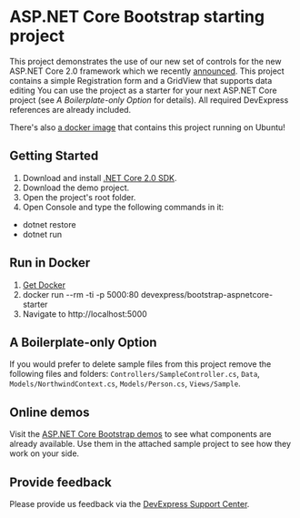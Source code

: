 # ASP.NET Core Bootstrap starting project

This project demonstrates the use of our new set of controls for the new ASP.NET Core 2.0 framework which we recently [announced](https://community.devexpress.com/blogs/aspnet/archive/2017/09/26/new-bootstrap-controls-for-asp-net-core-2-0-alpha-release-will-you-help-us-test-them-please.aspx). This project contains a simple Registration form and a GridView that supports data editing You can use the project as a starter for your next ASP.NET Core project (see *A Boilerplate-only Option* for details). All required DevExpress references are already included. 

There's also [a docker image](https://hub.docker.com/r/devexpress/bootstrap-aspnetcore-starter) that contains this project running on Ubuntu!


## Getting Started
1. Download and install [.NET Core 2.0 SDK](https://www.microsoft.com/net/download/core).
2. Download the demo project. 
3. Open the project's root folder.
4. Open Console and type the following commands in it:
  - dotnet restore
  - dotnet run

## Run in Docker

1. [Get Docker](https://docs.docker.com/engine/installation/)
2. docker run --rm -ti -p 5000:80 devexpress/bootstrap-aspnetcore-starter
3. Navigate to http://localhost:5000

## A Boilerplate-only Option

If you would prefer to delete sample files from this project remove the following files and folders: `Controllers/SampleController.cs`, `Data`, `Models/NorthwindContext.cs`, `Models/Person.cs`, `Views/Sample`.

## Online demos

Visit the [ASP.NET Core Bootstrap demos](https://demos.devexpress.com/aspnetcore-bootstrap) to see what components are already available. Use them in the attached sample project to see how they work on your side. 

## Provide feedback

Please provide us feedback via the [DevExpress Support Center](https://www.devexpress.com/Support/Center/Question/Create).

